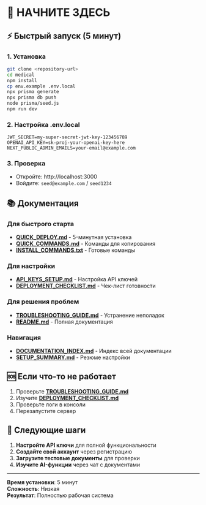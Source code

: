 # 🚀 НАЧНИТЕ ЗДЕСЬ

## ⚡ Быстрый запуск (5 минут)

### 1. Установка
```bash
git clone <repository-url>
cd medical
npm install
cp env.example .env.local
npx prisma generate
npx prisma db push
node prisma/seed.js
npm run dev
```

### 2. Настройка .env.local
```env
JWT_SECRET=my-super-secret-jwt-key-123456789
OPENAI_API_KEY=sk-proj-your-openai-key-here
NEXT_PUBLIC_ADMIN_EMAILS=your-email@example.com
```

### 3. Проверка
- Откройте: http://localhost:3000
- Войдите: `seed@example.com` / `seed1234`

## 📚 Документация

### Для быстрого старта
- **[QUICK_DEPLOY.md](./QUICK_DEPLOY.md)** - 5-минутная установка
- **[QUICK_COMMANDS.md](./QUICK_COMMANDS.md)** - Команды для копирования
- **[INSTALL_COMMANDS.txt](./INSTALL_COMMANDS.txt)** - Готовые команды

### Для настройки
- **[API_KEYS_SETUP.md](./API_KEYS_SETUP.md)** - Настройка API ключей
- **[DEPLOYMENT_CHECKLIST.md](./DEPLOYMENT_CHECKLIST.md)** - Чек-лист готовности

### Для решения проблем
- **[TROUBLESHOOTING_GUIDE.md](./TROUBLESHOOTING_GUIDE.md)** - Устранение неполадок
- **[README.md](./README.md)** - Полная документация

### Навигация
- **[DOCUMENTATION_INDEX.md](./DOCUMENTATION_INDEX.md)** - Индекс всей документации
- **[SETUP_SUMMARY.md](./SETUP_SUMMARY.md)** - Резюме настройки

## 🆘 Если что-то не работает

1. Проверьте **[TROUBLESHOOTING_GUIDE.md](./TROUBLESHOOTING_GUIDE.md)**
2. Изучите **[DEPLOYMENT_CHECKLIST.md](./DEPLOYMENT_CHECKLIST.md)**
3. Проверьте логи в консоли
4. Перезапустите сервер

## 🎯 Следующие шаги

1. **Настройте API ключи** для полной функциональности
2. **Создайте свой аккаунт** через регистрацию
3. **Загрузите тестовые документы** для проверки
4. **Изучите AI-функции** через чат с документами

---

**Время установки**: 5 минут  
**Сложность**: Низкая  
**Результат**: Полностью рабочая система

